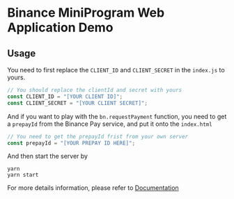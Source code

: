 # Binance MiniProgram Web Application Demo

## Usage

You need to first replace the `CLIENT_ID` and `CLIENT_SECRET` in the `index.js` to yours. 

```js
// You should replace the clientId and secret with yours
const CLIENT_ID = "[YOUR CLIENT ID]";
const CLIENT_SECRET = "[YOUR CLIENT SECRET]";
```

And if you want to play with the `bn.requestPayment` function, you need to get a `prepayId` from the Binance Pay service, and put it onto the `index.html`

```js
// You need to get the prepayId frist from your own server
const prepayId = "[YOUR PREPAY ID HERE]";
```

And then start the server by

```
yarn
yarn start
```

For more details information, please refer to [Documentation](https://developers.binance.com/docs/mini-program/webapp/overview)
